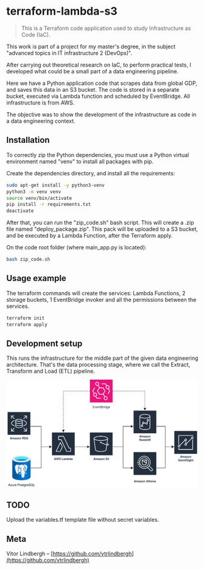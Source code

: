 # terraform-lambda-s3
> This is a Terraform code application used to study Infrastructure as Code (IaC).

This work is part of a project for my master's degree, in the subject "advanced topics in IT infrastructure 2 (DevOps)".

After carrying out theoretical research on IaC, to perform practical tests, I developed what could be a small part of a data engineering pipeline.

Here we have a Python application code that scrapes data from global GDP, and saves this data in an S3 bucket. The code is stored in a separate bucket, executed via Lambda function and scheduled by EventBridge. All infrastructure is from AWS.

The objective was to show the development of the infrastructure as code in a data engineering context.

## Installation

To correctly zip the Python dependencies, you must use a Python virtual environment named "venv" to install all packages with pip.

Create the dependencies directory, and install all the requirements:

```sh
sudo apt-get install -y python3-venv
python3 -m venv venv
source venv/bin/activate
pip install -r requirements.txt
deactivate
```

After that, you can run the "zip_code.sh" bash script. This will create a .zip file named "deploy_package.zip". This pack will be uploaded to a S3 bucket, and be executed by a Lambda Function, after the Terraform apply.

On the code root folder (where main_app.py is located):

```sh
bash zip_code.sh
```

## Usage example

The terraform commands will create the services: Lambda Functions, 2 storage buckets, 1 EventBridge invoker and all the permissions between the services.


```sh
terraform init
terraform apply
```

## Development setup

This runs the infrastructure for the middle part of the given data engineering architecture. That's the data processing stage, where we call the Extract, Transform and Load (ETL) pipeline.

![](aws_data_architecture.png)

## TODO

Upload the variables.tf template file without secret variables.

## Meta

Vitor Lindbergh – [https://github.com/vtrlindbergh](https://github.com/vtrlindbergh)

